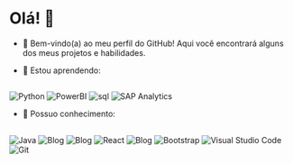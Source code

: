 # Olá! 👋

* 👩 Bem-vindo(a) ao meu perfil do GitHub! Aqui você encontrará alguns dos meus projetos e habilidades. 


* 🌱 Estou aprendendo:
##
![Python](https://img.shields.io/badge/Python-3776AB?style=for-the-badge&logo=python&logoColor=white)
![PowerBI](https://img.shields.io/badge/PowerBI-F2C811?style=for-the-badge&logo=Power%20BI&logoColor=white)
![sql](https://img.shields.io/badge/MySQL-005C84?style=for-the-badge&logo=mysql&logoColor=white)
![SAP Analytics](https://img.shields.io/badge/SAP-Analytics-0FAAFF.svg)


* 🧠 Possuo conhecimento:
 ##
![Java](https://img.shields.io/badge/java-%23ED8B00.svg?style=for-the-badge&logo=java&logoColor=white)
![Blog](https://img.shields.io/badge/HTML-239120?style=for-the-badge&logo=html5&logoColor=white)
![Blog](https://img.shields.io/badge/CSS-239120?&style=for-the-badge&logo=css3&logoColor=white)
![React](https://img.shields.io/badge/React-20232A?style=for-the-badge&logo=react&logoColor=61DAFB)
![Blog](https://img.shields.io/badge/JavaScript-F7DF1E?style=for-the-badge&logo=javascript&logoColor=black)
![Bootstrap](https://img.shields.io/badge/bootstrap-%23563D7C.svg?style=for-the-badge&logo=bootstrap&logoColor=white)
![Visual Studio Code](https://img.shields.io/badge/Visual_Studio_Code-0078D4?style=for-the-badge&logo=visual%20studio%20code&logoColor=white)
![Git](https://img.shields.io/badge/GIT-E44C30?style=for-the-badge&logo=git&logoColor=white)













